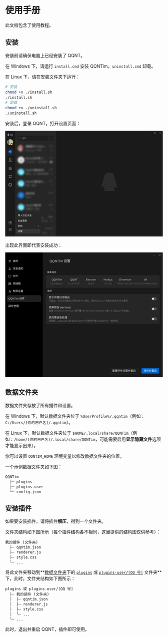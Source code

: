 # 使用手册

此文档包含了使用教程。

## 安装

安装前请确保电脑上已经安装了 QQNT。

在 Windows 下，请运行 `install.cmd` 安装 QQNTim，`uninstall.cmd` 卸载。

在 Linux 下，请在安装文件夹下运行：

```bash
# 安装
chmod +x ./install.sh
./install.sh
# 卸载
chmod +x ./uninstall.sh
./uninstall.sh
```

安装后，登录 QQNT，打开设置页面：

![设置入口](.github/settings-entry.png)

出现此界面即代表安装成功：

![QQNTim 设置页面](.github/qqntim-settings-page.png)

## 数据文件夹

数据文件夹存放了所有插件和设置。

在 Windows 下，默认数据文件夹位于 `%UserProfile%/.qqntim`（例如：`C:/Users/[你的用户名]/.qqntim`）。

在 Linux 下，默认数据文件夹位于 `$HOME/.local/share/QQNTim`（例如：`/home/[你的用户名]/.local/share/QQNTim`，可能需要启用**显示隐藏文件**选项才能显示出来）。

你可以设置 `QQNTIM_HOME` 环境变量以修改数据文件夹的位置。

一个示例数据文件夹如下图：

```
QQNTim
  ├─ plugins
  ├─ plugins-user
  └─ config.json
```

## 安装插件

如果要安装插件，请将插件**解压**，得到一个文件夹。

文件夹结构如下图所示（每个插件结构各不相同，这里提供的结构图仅供参考）：

```
我的插件 (文件夹)
  ├─ qqntim.json
  ├─ renderer.js
  ├─ style.css
  └─ ...
```

将此文件夹移动到**[数据文件夹](#数据文件夹)下的 [`plugins`](./DEVELOPMENT.md#plugins-文件夹) 或 [`plugins-user/[QQ 号]`](./DEVELOPMENT.md#plugins-user-文件夹) 文件夹**下，此时，文件夹结构如下图所示：

```
plugins 或 plugins-user/[QQ 号]
  ├─ 我的插件 (文件夹)
  │  ├─ qqntim.json
  │  ├─ renderer.js
  │  ├─ style.css
  │  └─ ...
  └─ ...
```

此时，退出并重启 QQNT，插件即可使用。
